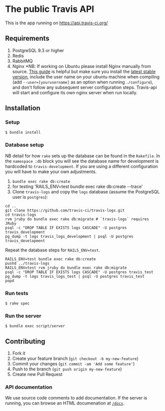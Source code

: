# The public Travis API

This is the app running on https://api.travis-ci.org/

## Requirements

1. PostgreSQL 9.3 or higher
1. Redis
1. RabbitMQ
1. Nginx *NB: If working on Ubuntu please install Nginx manually from source. [This guide](http://www.rackspace.com/knowledge_center/article/ubuntu-and-debian-installing-nginx-from-source) is helpful but make sure you install the [latest stable version](https://www.nginx.com/resources/wiki/start/topics/tutorials/install/#stable), include the user name on your ubuntu machine when compiling (add `--user=[yourusername]` as an option when running `./configure`), and don't follow any subsequent server configuration steps. Travis-api will start and configure its own nginx server when run locally.

## Installation

### Setup

    $ bundle install

### Database setup

NB detail for how `rake` sets up the database can be found in the `Rakefile`. In the `namespace :db` block you will see the database name for development is hardcoded to `travis-development`. If you are using a different configuration you will have to make your own adjustments.

1. `bundle exec rake db:create`
2. for testing 'RAILS_ENV=test bundle exec rake db:create --trace'
1. Clone `travis-logs` and copy the `logs` database (assume the PostgreSQL user is `postgres`):
```sh-session
cd ..
git clone https://github.com/travis-ci/travis-logs.git
cd travis-logs
rvm jruby do bundle exec rake db:migrate # `travis-logs` requires JRuby
psql -c "DROP TABLE IF EXISTS logs CASCADE" -U postgres travis_development
pg_dump -t logs travis_logs_development | psql -U postgres travis_development
```

Repeat the database steps for `RAILS_ENV=test`.
```sh-session
RAILS_ENV=test bundle exec rake db:create
pushd ../travis-logs
RAILS_ENV=test rvm jruby do bundle exec rake db:migrate
psql -c "DROP TABLE IF EXISTS logs CASCADE" -U postgres travis_test
pg_dump -t logs travis_logs_test | psql -U postgres travis_test
popd
```


### Run tests

    $ rake spec

### Run the server

    $ bundle exec script/server

## Contributing

1. Fork it
2. Create your feature branch (`git checkout -b my-new-feature`)
3. Commit your changes (`git commit -am 'Add some feature'`)
4. Push to the branch (`git push origin my-new-feature`)
5. Create new Pull Request

### API documentation

We use source code comments to add documentation. If the server is running, you
can browse an HTML documenation at [`/docs`](http://localhost:5000/docs).
